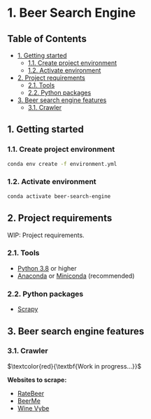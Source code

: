 # 1. Beer Search Engine<!-- omit in toc -->

## Table of Contents<!-- omit in toc -->

- [1. Getting started](#1-getting-started)
  - [1.1. Create project environment](#11-create-project-environment)
  - [1.2. Activate environment](#12-activate-environment)
- [2. Project requirements](#2-project-requirements)
  - [2.1. Tools](#21-tools)
  - [2.2. Python packages](#22-python-packages)
- [3. Beer search engine features](#3-beer-search-engine-features)
  - [3.1. Crawler](#31-crawler)

## 1. Getting started

### 1.1. Create project environment

```bash
conda env create -f environment.yml
```

### 1.2. Activate environment

```bash
conda activate beer-search-engine
```

## 2. Project requirements

WIP: Project requirements.

### 2.1. Tools

- [Python 3.8](https://www.python.org/) or higher
- [Anaconda](https://www.anaconda.com/) or [Miniconda](https://docs.conda.io/en/latest/miniconda.html) (recommended)

### 2.2. Python packages

- [Scrapy](https://github.com/scrapy/scrapy)

## 3. Beer search engine features

### 3.1. Crawler

$\textcolor{red}{\textbf{Work in progress...}}$

**Websites to scrape:**

- [RateBeer](https://www.ratebeer.com/)
- [BeerMe]([https://www.ratebeer.com/](https://beerme.com/beerlist.php))
- [Wine Vybe](https://winevybe.com/beer/)
